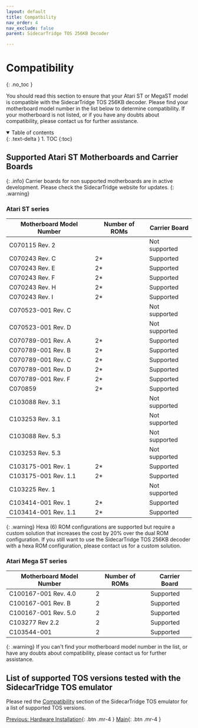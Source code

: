```yaml
---
layout: default
title: Compatbility
nav_order: 4
nav_exclude: false
parent: SidecarTridge TOS 256KB Decoder

---
```


# Compatibility
{: .no_toc }

You should read this section to ensure that your Atari ST or MegaST model is compatible with the SidecarTridge TOS 256KB decoder. Please find your motherboard model number in the list below to determine compatibility. If your motherboard is not listed, or if you have any doubts about compatibility, please contact us for further assistance.

<details open markdown="block">
  <summary>
    Table of contents
  </summary>
  {: .text-delta }
1. TOC
{:toc}
</details>

## Supported Atari ST Motherboards and Carrier Boards

{: .info}
Carrier boards for non supported motherboards are in active development. Please check the SidecarTridge website for updates.
{: .warning}

### Atari ST series

| Motherboard Model Number | Number of ROMs | Carrier Board   |
|--------------------------|----------------|-----------------|
| C070115 Rev. 2           |                | Not supported   |
| C070243 Rev. C           |    2*          | Supported       |
| C070243 Rev. E           |    2*          | Supported       |
| C070243 Rev. F           |    2*          | Supported       |
| C070243 Rev. H           |    2*          | Supported       |
| C070243 Rev. I           |    2*          | Supported       |
| C070523-001 Rev. C       |                | Not supported   |
| C070523-001 Rev. D       |                | Not supported   |
| C070789-001 Rev. A       |    2*          | Supported       |
| C070789-001 Rev. B       |    2*          | Supported       |
| C070789-001 Rev. C       |    2*          | Supported       |
| C070789-001 Rev. D       |    2*          | Supported       |
| C070789-001 Rev. F       |    2*          | Supported       |
| C070859                  |    2*          | Supported       |
| C103088 Rev. 3.1         |                | Not supported   |
| C103253 Rev. 3.1         |                | Not supported   |
| C103088 Rev. 5.3         |                | Not supported   |
| C103253 Rev. 5.3         |                | Not supported   |
| C103175-001 Rev. 1       |   2*           | Supported       |
| C103175-001 Rev. 1.1     |   2*           | Supported       |
| C103225 Rev. 1           |                | Not supported   |
| C103414-001 Rev. 1       |   2*           | Supported       |
| C103414-001 Rev. 1.1     |   2*           | Supported       |

{: .warning}
Hexa (6) ROM configurations are supported but require a custom solution that increases the cost by 20% over the dual ROM configuration. If you still want to use the SidecarTridge TOS 256KB decoder with a hexa ROM configuration, please contact us for a custom solution.

### Atari Mega ST series

| Motherboard Model Number | Number of ROMs | Carrier Board   |
|--------------------------|----------------|-----------------|
| C100167-001 Rev. 4.0     |       2        | Supported       |
| C100167-001 Rev. B       |       2        | Supported       |
| C100167-001 Rev. 5.0     |       2        | Supported       |
| C103277 Rev 2.2          |       2        | Supported       | 
| C103544-001              |       2        | Supported       |

{: .warning}
If you can't find your motherboard model number in the list, or have any doubts about compatibility, please contact us for further assistance.

## List of supported TOS versions tested with the SidecarTridge TOS emulator

Please red the [Compatibility](/sidecartridge-tos/compatibility/) section of the SidecarTridge TOS emulator for a list of supported TOS versions.


[Previous: Hardware Installation](/sidecartridge-tos-256kb-decoder/hardware-installation/){: .btn .mr-4 }
[Main](/sidecartridge-tos-256kb-decoder/){: .btn .mr-4 }
